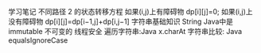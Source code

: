 学习笔记
不同路径 2 的状态转移方程
	如果(i,j)上有障碍物 dp[i][j]=0;
	如果(i,j)上没有障碍物 dp[i][j]=dp[i−1,j]+dp[i,j−1]
字符串基础知识
	String Java中是immutable 不可变的 线程安全
	遍历字符串:Java x.charAt
	字符串比较: Java equalsIgnoreCase

​	